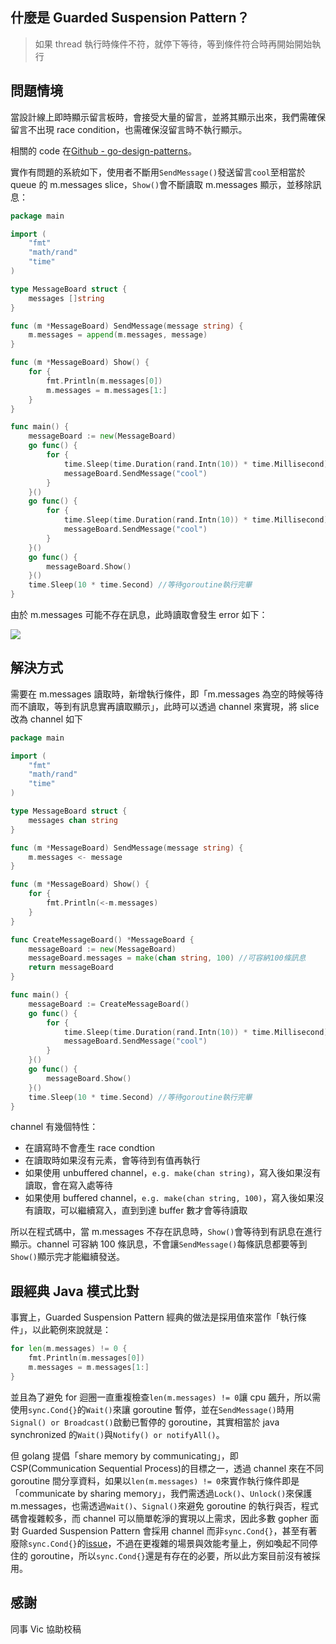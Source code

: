 ## 什麼是 Guarded Suspension Pattern？

> 如果 thread 執行時條件不符，就停下等待，等到條件符合時再開始開始執行

## 問題情境

當設計線上即時顯示留言板時，會接受大量的留言，並將其顯示出來，我們需確保留言不出現 race condition，也需確保沒留言時不執行顯示。

相關的 code 在[Github - go-design-patterns](https://github.com/superj80820/go-design-patterns)。

實作有問題的系統如下，使用者不斷用`SendMessage()`發送留言`cool`至相當於 queue 的 m.messages slice，`Show()`會不斷讀取 m.messages 顯示，並移除訊息：

```go
package main

import (
	"fmt"
	"math/rand"
	"time"
)

type MessageBoard struct {
	messages []string
}

func (m *MessageBoard) SendMessage(message string) {
	m.messages = append(m.messages, message)
}

func (m *MessageBoard) Show() {
	for {
		fmt.Println(m.messages[0])
		m.messages = m.messages[1:]
	}
}

func main() {
	messageBoard := new(MessageBoard)
	go func() {
		for {
			time.Sleep(time.Duration(rand.Intn(10)) * time.Millisecond) //模擬各個client發送的隨機處理時間
			messageBoard.SendMessage("cool")
		}
	}()
	go func() {
		for {
			time.Sleep(time.Duration(rand.Intn(10)) * time.Millisecond) //模擬各個client發送的隨機處理時間
			messageBoard.SendMessage("cool")
		}
	}()
	go func() {
		messageBoard.Show()
	}()
	time.Sleep(10 * time.Second) //等待goroutine執行完畢
}
```

由於 m.messages 可能不存在訊息，此時讀取會發生 error 如下：

![](https://i.imgur.com/WUWehtr.png)

## 解決方式

需要在 m.messages 讀取時，新增執行條件，即「m.messages 為空的時候等待而不讀取，等到有訊息實再讀取顯示」，此時可以透過 channel 來實現，將 slice 改為 channel 如下

```go
package main

import (
	"fmt"
	"math/rand"
	"time"
)

type MessageBoard struct {
	messages chan string
}

func (m *MessageBoard) SendMessage(message string) {
	m.messages <- message
}

func (m *MessageBoard) Show() {
	for {
		fmt.Println(<-m.messages)
	}
}

func CreateMessageBoard() *MessageBoard {
	messageBoard := new(MessageBoard)
	messageBoard.messages = make(chan string, 100) //可容納100條訊息
	return messageBoard
}

func main() {
	messageBoard := CreateMessageBoard()
	go func() {
		for {
			time.Sleep(time.Duration(rand.Intn(10)) * time.Millisecond) //模擬各個client發送的隨機處理時間
			messageBoard.SendMessage("cool")
		}
	}()
	go func() {
		messageBoard.Show()
	}()
	time.Sleep(10 * time.Second) //等待goroutine執行完畢
}
```

channel 有幾個特性：

- 在讀寫時不會產生 race condtion
- 在讀取時如果沒有元素，會等待到有值再執行
- 如果使用 unbuffered channel，`e.g. make(chan string)`，寫入後如果沒有讀取，會在寫入處等待
- 如果使用 buffered channel，`e.g. make(chan string, 100)`，寫入後如果沒有讀取，可以繼續寫入，直到到達 buffer 數才會等待讀取

所以在程式碼中，當 m.messages 不存在訊息時，`Show()`會等待到有訊息在進行顯示。channel 可容納 100 條訊息，不會讓`SendMessage()`每條訊息都要等到`Show()`顯示完才能繼續發送。

## 跟經典 Java 模式比對

事實上，Guarded Suspension Pattern 經典的做法是採用值來當作「執行條件」，以此範例來說就是：

```go
for len(m.messages) != 0 {
	fmt.Println(m.messages[0])
	m.messages = m.messages[1:]
}
```

並且為了避免 for 迴圈一直重複檢查`len(m.messages) != 0`讓 cpu 飆升，所以需使用`sync.Cond{}`的`Wait()`來讓 goroutine 暫停，並在`SendMessage()`時用`Signal() or Broadcast()`啟動已暫停的 goroutine，其實相當於 java synchronized 的`Wait()`與`Notify() or notifyAll()`。

但 golang 提倡「share memory by communicating」，即 CSP(Communication Sequential Process)的目標之一，透過 channel 來在不同 goroutine 間分享資料，如果以`len(m.messages) != 0`來實作執行條件即是「communicate by sharing memory」，我們需透過`Lock()`、`Unlock()`來保護 m.messages，也需透過`Wait()`、`Signal()`來避免 goroutine 的執行與否，程式碼會複雜較多，而 channel 可以簡單乾淨的實現以上需求，因此多數 gopher 面對 Guarded Suspension Pattern 會採用 channel 而非`sync.Cond{}`，甚至有著廢除`sync.Cond{}`的[issue](https://github.com/golang/go/issues/21165)，不過在更複雜的場景與效能考量上，例如喚起不同停住的 goroutine，所以`sync.Cond{}`還是有存在的必要，所以此方案目前沒有被採用。

## 感謝

同事 Vic 協助校稿